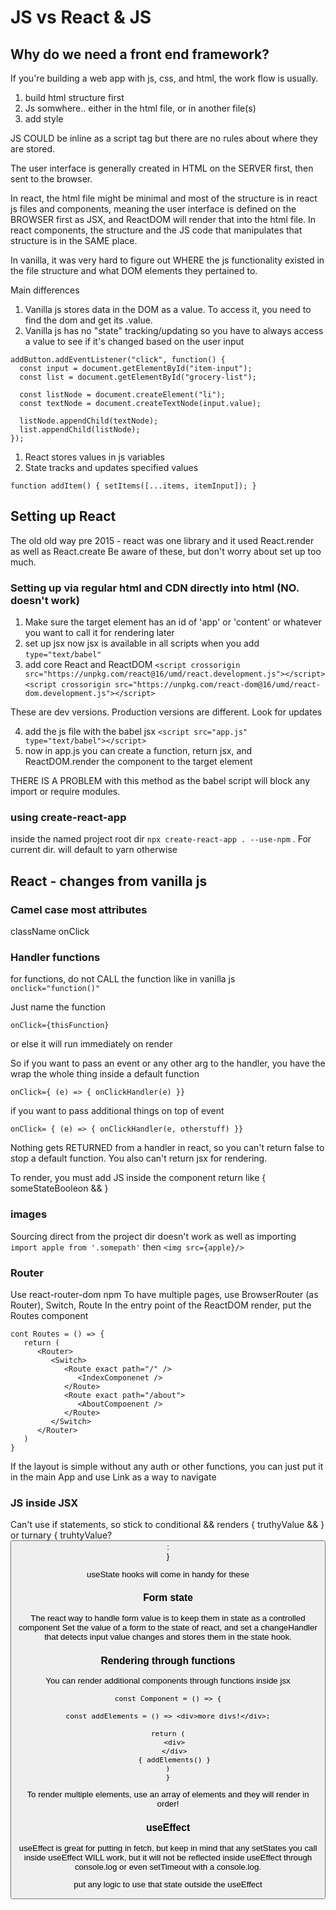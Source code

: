 # JS vs React & JS

## Why do we need a front end framework?

If you're building a web app with js, css, and html, the work flow is usually.

1. build html structure first
2. Js somwhere.. either in the html file, or in another file(s)
3. add style

JS COULD be inline as a script tag but there are no rules about where they are stored.

The user interface is generally created in HTML on the SERVER first,
then sent to the browser.

In react, the html file might be minimal and most of the structure is in react js files and components, meaning
the user interface is defined on the BROWSER first as JSX, and ReactDOM will render that into the html file.
In react components, the structure and the JS code that manipulates that structure is in the SAME place.

In vanilla, it was very hard to figure out WHERE the js functionality existed in the file structure and what DOM elements they pertained to.

Main differences

1. Vanilla js stores data in the DOM as a value. To access it, you need to find the dom and get its .value.
2. Vanilla js has no "state" tracking/updating so you have to always access a value to see if it's changed based on the user input

```
addButton.addEventListener("click", function() {
  const input = document.getElementById("item-input");
  const list = document.getElementById("grocery-list");

  const listNode = document.createElement("li");
  const textNode = document.createTextNode(input.value);

  listNode.appendChild(textNode);
  list.appendChild(listNode);
});
```

1. React stores values in js variables
2. State tracks and updates specified values

```
function addItem() { setItems([...items, itemInput]); }
```

## Setting up React

The old old way pre 2015 - react was one library and it used React.render as well as React.create
Be aware of these, but don't worry about set up too much.

### Setting up via regular html and CDN directly into html (NO. doesn't work)

1. Make sure the target element has an id of 'app' or 'content' or whatever you want to call it for rendering later
2. set up jsx <script src="https://unpkg.com/babel-standalone@6/babel.min.js"></script>
   now jsx is available in all scripts when you add `type="text/babel"`
3. add core React and ReactDOM
   `<script crossorigin src="https://unpkg.com/react@16/umd/react.development.js"></script>`
   `<script crossorigin src="https://unpkg.com/react-dom@16/umd/react-dom.development.js"></script>`

These are dev versions. Production versions are different. Look for updates

4. add the js file with the babel jsx
   `<script src="app.js" type="text/babel"></script>`
5. now in app.js you can create a function, return jsx, and ReactDOM.render the component to the target element

THERE IS A PROBLEM with this method as the babel script will block any import or require modules.

### using create-react-app

inside the named project root dir
`npx create-react-app . --use-npm`
. For current dir. will default to yarn otherwise

## React - changes from vanilla js

### Camel case most attributes

className
onClick

### Handler functions

for functions, do not CALL the function like in vanilla js
`onclick="function()"`

Just name the function

`onClick={thisFunction}`

or else it will run immediately on render

So if you want to pass an event or any other arg to the handler, you have the wrap the whole thing inside a default function

`onClick={ (e) => { onClickHandler(e) }}`

if you want to pass additional things on top of event

`onClick= { (e) => { onClickHandler(e, otherstuff) }}`

Nothing gets RETURNED from a handler in react, so you can't return false to stop a default function.
You also can't return jsx for rendering.

To render, you must add JS inside the component return like
{ someStateBooleon && <Redirect to="/anotherSection"> }

### images

Sourcing direct from the project dir doesn't work as well as importing
`import apple from '.somepath'`
then `<img src={apple}/>`

### Router

Use react-router-dom npm
To have multiple pages, use BrowserRouter (as Router), Switch, Route
In the entry point of the ReactDOM render, put the Routes component

```
cont Routes = () => {
   return (
      <Router>
         <Switch>
            <Route exact path="/" />
               <IndexComponenet />
            </Route>
            <Route exact path="/about">
               <AboutCompoenent />
            </Route>
         </Switch>
      </Router>
   )
}
```

If the layout is simple without any auth or other functions, you can just put it in the main App and use Link as a way to navigate

### JS inside JSX

Can't use if statements, so stick to conditional && renders
{ truthyValue && <componentToRender />}
or turnary
{ truhtyValue? <button> : <div>}

useState hooks will come in handy for these

### Form state

The react way to handle form value is to keep them in state as a controlled component
Set the value of a form to the state of react, and set a changeHandler that detects input value changes and stores them in the state hook.

### Rendering through functions

You can render additional components through functions inside jsx

```
const Component = () => {

const addElements = () => <div>more divs!</div>;

return (
   <div>
   </div>
   { addElements() }
)
}
```

To render multiple elements, use an array of elements and they will render in order!

### useEffect

useEffect is great for putting in fetch, but keep in mind that any setStates you call inside useEffect WILL work, but it will not be reflected inside useEffect through console.log or even setTimeout with a console.log.

put any logic to use that state outside the useEffect
